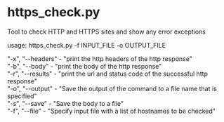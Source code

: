 # https_check.py
Tool to check HTTP and HTTPS sites and show any error exceptions  

usage: https_check.py -f INPUT_FILE -o OUTPUT_FILE

"-x", "--headers" - "print the http headers of the http response"  
"-b", "--body" - "print the body of the http response"  
"-r", "--results" - "print the url and status code of the successful http response"  
"-o", "--output" - "Save the output of the command to a file name that is specified"  
"-s", "--save" - "Save the body to a file"  
"-f", "--file" - "Specify input file with a list of hostnames to be checked"  
